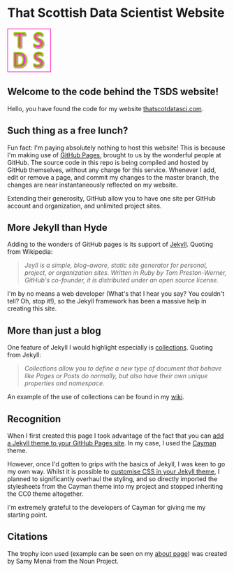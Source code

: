# That Scottish Data Scientist Website

![TSDS Logo](https://github.com/thatscotdatasci/thatscotdatasci.github.io/blob/master/assets/logos/tsds_100.jpg)

## Welcome to the code behind the TSDS website!

Hello, you have found the code for my website [thatscotdatasci.com](https://thatscotdatasci.com).

## Such thing as a free lunch?

Fun fact: I'm paying absolutely nothing to host this website! This is because I'm making use of [GitHub Pages](https://pages.github.com/), brought to us by the wonderful people at GitHub. The source code in this repo is being compiled and hosted by GitHub themselves, without any charge for this service. Whenever I add, edit or remove a page, and commit my changes to the master branch, the changes are near instantaneously reflected on my website.

Extending their generosity, GitHub allow you to have one site per GitHub account and organization, and unlimited project sites.

## More Jekyll than Hyde

Adding to the wonders of GitHub pages is its support of [Jekyll](https://jekyllrb.com/). Quoting from Wikipedia:

> _Jeyll is a simple, blog-aware, static site generator for personal, project, or organization sites. Written in Ruby by Tom Preston-Werner, GitHub's co-founder, it is distributed under an open source license._

I'm by no means a web developer (What's that I hear you say? You couldn't tell? Oh, stop it!), so the Jekyll framework has been a massive help in creating this site.

## More than just a blog

One feature of Jekyll I would highlight especially is [collections](https://jekyllrb.com/docs/collections/). Quoting from Jekyll:

> _Collections allow you to define a new type of document that behave like Pages or Posts do normally, but also have their own unique properties and namespace._

An example of the use of collections can be found in my [wiki](https://thatscotdatasci.com/wiki).

## Recognition

When I first created this page I took advantage of the fact that you can [add a Jekyll theme to your GitHub Pages site](https://help.github.com/articles/adding-a-jekyll-theme-to-your-github-pages-site/). In my case, I used the [Cayman](https://github.com/pages-themes/cayman) theme.

However, once I'd gotten to grips with the basics of Jekyll, I was keen to go my own way. Whilst it is possible to [customise CSS in your Jekyll theme](https://help.github.com/articles/customizing-css-and-html-in-your-jekyll-theme/), I planned to significantly overhaul the styling, and so directly imported the stylesheets from the Cayman theme into my project and stopped inheriting the CC0 theme altogether.

I'm extremely grateful to the developers of Cayman for giving me my starting point.

## Citations

The trophy icon used (example can be seen on my [about page](https://thatscotdatasci.com/about)) was created by Samy Menai from the Noun Project.
